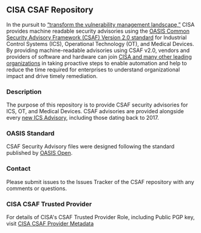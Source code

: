 ## CISA CSAF Repository
In the pursuit to [“transform the vulnerability management landscape,”](https://www.cisa.gov/news-events/news/transforming-vulnerability-management-landscape) CISA provides machine readable security advisories using the [OASIS Common Security Advisory Framework (CSAF) Version 2.0 standard](https://docs.oasis-open.org/csaf/csaf/v2.0/os/csaf-v2.0-os.html) for Industrial Control Systems (ICS), Operational Technology (OT), and Medical Devices. By providing machine-readable advisories using CSAF v2.0, vendors and providers of software and hardware can join [CISA and many other leading organizations](https://www.oasis-open.org/committees/membership.php?wg_abbrev=csaf) in taking proactive steps to enable automation and help to reduce the time required for enterprises to understand organizational impact and drive timely remediation.

### Description
The purpose of this repository is to provide CSAF security advisories for ICS, OT, and Medical Devices. CSAF advisories are provided alongside every [new ICS Advisory](https://www.cisa.gov/news-events/cybersecurity-advisories), including those dating back to 2017.

### OASIS Standard
CSAF Security Advisory files were designed following the standard published by [OASIS Open](https://docs.oasis-open.org/csaf/csaf/v2.0/os/csaf-v2.0-os.html).

### Contact
Please submit issues to the Issues Tracker of the CSAF repository with any comments or questions.

### CISA CSAF Trusted Provider
For details of CISA's CSAF Trusted Provider Role, including Public PGP key, visit [CISA CSAF Provider Metadata](https://www.cisa.gov/sites/default/files/csaf/provider-metadata.json)
